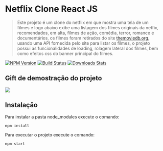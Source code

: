 # Netflix Clone React JS
> Este projeto é um clone do netflix em que mostra uma tela de um filmes e logo abaixo
exibe uma listagem dos filmes originais da netfix, recomendados, em alta, filmes de ação, comédia, terror, romance e documentários, os filmes foram retirados do site [themoviedb.org](https://www.themoviedb.org/), usando uma API fornecida pelo site para listar os filmes, o projeto possui as funcionalidades de loading, rolagem lateral dos filmes, bem como efeitos css do banner principal do filmes.

[![NPM Version][npm-image]][npm-url]
[![Build Status][travis-image]][travis-url]
[![Downloads Stats][npm-downloads]][npm-url]

## Gift de demostração do projeto
![](../header.png)

## Instalação

Para instalar a pasta node_modules execute o comando:

```sh
npm install 
```

Para executar o projeto execute o comando:

```sh
npm start 
```


[npm-image]: https://img.shields.io/npm/v/datadog-metrics.svg?style=flat-square
[npm-url]: https://npmjs.org/package/datadog-metrics
[npm-downloads]: https://img.shields.io/npm/dm/datadog-metrics.svg?style=flat-square
[travis-image]: https://img.shields.io/travis/dbader/node-datadog-metrics/master.svg?style=flat-square
[travis-url]: https://travis-ci.org/dbader/node-datadog-metrics
[wiki]: https://github.com/seunome/seuprojeto/wiki
